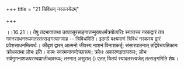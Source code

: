 +++
title = "21 त्रिविधन् नरकस्येदम्"

+++
  
  
।।16.21।। तेषु तदभावात्तथा उक्तासुरसङ्गात्तन्मुख्यधर्मत्रयोत्पत्तिः
स्यात्तच्च नरकद्वारं तत्र गमनसाधनरूपमतस्तत्सङ्गत्यागमाह -- त्रिविधमिति।
इदमग्रे वक्ष्यमाणं त्रिविधं नरकस्य द्वारं प्रवेशसाधनमित्यर्थः। कीदृशं
द्वारम् आत्मनो जीवस्य नाशनं विनाशकर्तृ; संसारपातनात् तद्विवेचयतिकामः
क्रोधस्तथा लोभः इति। कामः स्वरमणानन्देच्छारूपः; क्रोधः अकारणहृत्तापरूपः;
लोभः सर्वगुणनाशकपरस्वप्राप्तीच्छारूपः; तस्मात् असुरात् () एतत् त्रितयं
स्यादतस्त्यजेत् तत्सङ्गमिति शेषः।  
  
